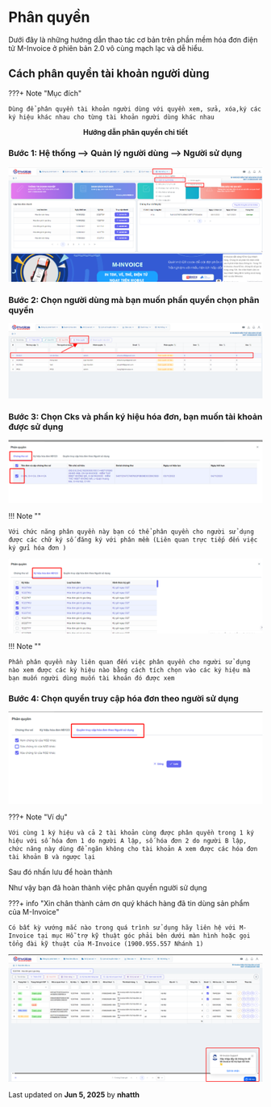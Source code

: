# **Phân quyền**

Dưới đây là những hướng dẫn thao tác cơ bản trên phần mềm hóa đơn điện tử M-Invoice ở phiên bản 2.0 vô cùng mạch lạc và dễ hiểu.

## **Cách phân quyền tài khoản người dùng**

???+ Note "Mục đích"

    Dùng để phân quyền tài khoản người dùng với quyền xem, sửa, xóa,ký các ký hiệu khác nhau cho từng tài khoản người dùng khác nhau

<p align="center" style="font-weight: bold;">Hướng dẫn phân quyền chi tiết </p>

### **Bước 1: Hệ thống --> Quản lý người dùng --> Người sử dụng**

![Hình 1](../../assets/images/invoice2/2.0_them-nguoi-dung_1.png "Hãy bấm vào để xem rõ hơn")

### **Bước 2: Chọn người dùng mà bạn muốn phần quyền chọn phân quyền**

![Hình 2](../../assets/images/invoice2/2.0_phan-quyen_2.png "Hãy bấm vào để xem rõ hơn")

### **Bước 3: Chọn Cks và phần ký hiệu hóa đơn, bạn muốn tài khoản được sử dụng**

![Hình 3](../../assets/images/invoice2/2.0_phan-quyen_3.png "Hãy bấm vào để xem rõ hơn")

!!! Note ""

    Với chức năng phân quyền này bạn có thể phân quyền cho người sử dụng được các chữ ký số đăng ký với phân mềm (Liên quan trực tiếp đến việc ký gửi hóa đơn )

![Hình 4](../../assets/images/invoice2/2.0_phan-quyen_4.png "Hãy bấm vào để xem rõ hơn")

!!! Note ""

    Phần phân quyền này liên quan đến việc phân quyền cho người sử dụng nào xem được các ký hiệu nào bằng cách tích chọn vào các ký hiệu mà bạn muốn người dùng muốn tài khoản đó được xem

### **Bước 4: Chọn quyền truy cập hóa đơn theo người sử dụng**

![Hình 5](../../assets/images/invoice2/2.0_phan-quyen_5.png "Hãy bấm vào để xem rõ hơn")

???+ Note "Ví dụ"

    Với cùng 1 ký hiệu và cả 2 tài khoản cùng được phân quyền trong 1 ký hiệu với số hóa đơn 1 do người A lập, số hóa đơn 2 do người B lập, chức năng này dùng để ngăn không cho tài khoản A xem được các hóa đơn tài khoản B và ngược lại

Sau đó nhấn lưu để hoàn thành

Như vậy bạn đã hoàn thành việc phân quyền người sử dụng

???+ info "Xin chân thành cảm ơn quý khách hàng đã tin dùng sản phẩm của M-Invoice"

    Có bất kỳ vướng mắc nào trong quá trình sử dụng hãy liên hệ với M-Invoice tại mục Hỗ trợ kỹ thuật góc phải bên dưới màn hình hoặc gọi tổng đài kỹ thuật của M-Invoice (1900.955.557 Nhánh 1)

![Hình 6](../../assets/images/invoice2/hotro.png "Hãy bấm vào để xem rõ hơn")

<div class="last-updated">Last updated on <strong>Jun 5, 2025</strong> by <strong>nhatth</strong></div>
